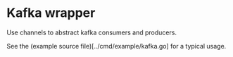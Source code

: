 Kafka wrapper
=====

Use channels to abstract kafka consumers and producers.

See the (example source file)[../cmd/example/kafka.go] for a typical usage.
